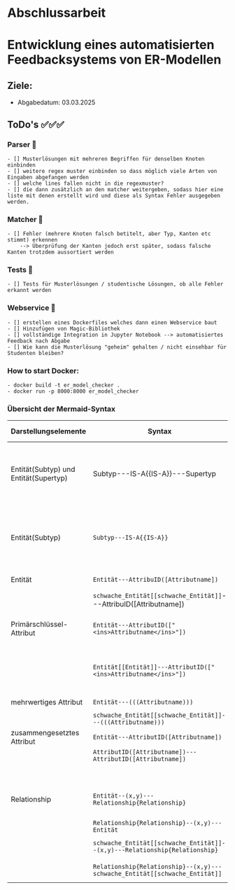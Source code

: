 # Abschlussarbeit
# Entwicklung eines automatisierten Feedbacksystems von ER-Modellen

## Ziele: 
- Abgabedatum: 03.03.2025

## ToDo's ✅✅✅
### Parser 🚀
    - [] Musterlösungen mit mehreren Begriffen für denselben Knoten einbinden
    - [] weitere regex muster einbinden so dass möglich viele Arten von Eingaben abgefangen werden 
    - [] welche lines fallen nicht in die regexmuster? 
    - [] die dann zusätzlich an den matcher weitergeben, sodass hier eine liste mit denen erstellt wird und diese als Syntax Fehler ausgegeben werden.
### Matcher  🚀
    - [] Fehler (mehrere Knoten falsch betitelt, aber Typ, Kanten etc stimmt) erkennen 
        --> Überprüfung der Kanten jedoch erst später, sodass falsche Kanten trotzdem aussortiert werden
### Tests 🚀
    - [] Tests für Musterlösungen / studentische Lösungen, ob alle Fehler erkannt werden

### Webservice 🚀
    - [] erstellen eines Dockerfiles welches dann einen Webservice baut
    - [] Hinzufügen von Magic-Bibliothek 
    - [] vollständige Integration in Jupyter Notebook --> automatisiertes Feedback nach Abgabe
    - [] Wie kann die Musterlösung "geheim" gehalten / nicht einsehbar für Studenten bleiben?

### How to start Docker: 

    - docker build -t er_model_checker . 
    - docker run -p 8000:8000 er_model_checker

### Übersicht der Mermaid-Syntax 

| Darstellungselemente | Syntax | Beschreibung | Beispiel in Diagramm |
|----------------------|--------|--------------|----------------------|
| Entität(Subtyp) und Entität(Supertyp) | Subtyp---IS-A{{IS-A}}---Supertyp | Stellt eine IS-A Beziehung zwischen einem Subtyp und einem Supertyp von Entitäten dar. | `PKW---IS-A{{IS-A}}---Fahrzeug` |
| Entität(Subtyp) | `Subtyp---IS-A{{IS-A}}` | Stellt eine IS-A Beziehung mit einem Subtyp dar. Supertyp muss zuvor einmalig genannt werden. | `LKW---IS-A{{IS-A}}` |
| Entität | `Entität---AttribuID([Attributname])` | Stellt eine Entität mit Attribut dar.| `Kunde---K1([Name])` |
|         | `schwache_Entität[[schwache_Entität]]`---AttribuID([Attributname]) | `Kunde[[Kunde]]---K1([Name)]` |
| Primärschlüssel-Attribut | `Entität---AttributID(["<ins>Attributname</ins>"])` | Stellt eine Entität und ein Primärschlüssel-Attribut dar. | `Land---L1(["`<ins>KFZ</ins>`"])` |
|                          | `Entität[[Entität]]---AttributID(["<ins>Attributname</ins>"])` | Stellt eine schwache Entität und ein Primärschlüssel-Attribut dar. | `Provinz[[Provinz]]---P1(["`<ins>Name</ins>`"])` |
| mehrwertiges Attribut | `Entität---(((Attributname)))` | blbablabla | `Angestellter---A1(((Zertifikate)))` |
|                       | `schwache_Entität[[schwache_Entität]]---(((Attributname)))` | blablabla | `Angestellter---A1(((Zertifikate)))` |
| zusammengesetztes Attribut | `Entität---AttributID([Attributname])` | blabla | `Angestellte---A3([Anschrift])` |
|                            | `AttributID([Attributname])---AttributID([Attributname])` | blala | `A3([Anschrift])---A4([Stadt])` |
|                            |                                                           |       | `A3([Anschrift])---A4([Straße])` |
| Relationship | `Entität--(x,y)---Relationship{Relationship}` | Relationship und Entität mit einer Kardinalität(Min-Max-Notation). | `Land--(1,*)---liegt{liegt}` |
|              | `Relationship{Relationship}--(x,y)---Entität` |                                                                    | `ist_HS{ist_HS}--(1,1)---Land` |
|              | `schwache_Entität[[schwache_Entität]]--(x,y)---Relationship{Relationship}` |                                       | `Provinz[[Provinz]]--(1,1)---liegt{liegt}` |
|              | `Relationship{Relationship}--(x,y)---schwache_Entität[[schwache_Entität]]` |                                       | `ist_HS{ist_HS}--(0,1)---Stadt[[Stadt]]` |













